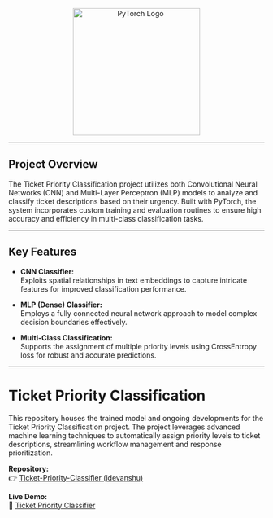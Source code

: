 
<p align="center">
  <img src="https://venturebeat.com/wp-content/uploads/2019/06/pytorch-e1576624094357.jpg?w=1024?w=1200&strip=all" alt="PyTorch Logo" height="250">
</p>

---

## Project Overview

The Ticket Priority Classification project utilizes both Convolutional Neural Networks (CNN) and Multi-Layer Perceptron (MLP) models to analyze and classify ticket descriptions based on their urgency. Built with PyTorch, the system incorporates custom training and evaluation routines to ensure high accuracy and efficiency in multi-class classification tasks.

---

## Key Features

- **CNN Classifier:**  
  Exploits spatial relationships in text embeddings to capture intricate features for improved classification performance.

- **MLP (Dense) Classifier:**  
  Employs a fully connected neural network approach to model complex decision boundaries effectively.

- **Multi-Class Classification:**  
  Supports the assignment of multiple priority levels using CrossEntropy loss for robust and accurate predictions.

---

# Ticket Priority Classification

This repository houses the trained model and ongoing developments for the Ticket Priority Classification project. The project leverages advanced machine learning techniques to automatically assign priority levels to ticket descriptions, streamlining workflow management and response prioritization.

**Repository:**  
👉 [Ticket-Priority-Classifier (idevanshu)](https://github.com/idevanshu/Ticket-Priority-Classifier.git)

**Live Demo:**  
🚀 [Ticket Priority Classifier](https://idevanshu-ticket-priority-classifier.streamlit.app/)
